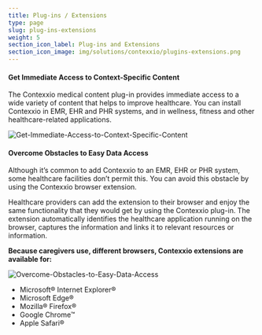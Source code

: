 ```yaml
---
title: Plug-ins / Extensions
type: page
slug: plug-ins-extensions
weight: 5
section_icon_label: Plug-ins and Extensions
section_icon_image: img/solutions/contexxio/plugins-extensions.png
---
```

#### Get Immediate Access to Context-Specific Content

The Contexxio medical content plug-in provides immediate access to a wide variety of content that helps to improve healthcare. You can install Contexxio in EMR, EHR and PHR systems, and in wellness, fitness and other healthcare-related applications.

![Get-Immediate-Access-to-Context-Specific-Content](/img/solutions/contexxio/Get-Immediate-Access-to-Context-Specific-Content.jpg#center)

#### Overcome Obstacles to Easy Data Access

Although it’s common to add Contexxio to an EMR, EHR or PHR system, some healthcare facilities don’t permit this. You can avoid this obstacle by using the Contexxio browser extension.

Healthcare providers can add the extension to their browser and enjoy the same functionality that they would get by using the Contexxio plug-in. The extension automatically identifies the healthcare application running on the browser, captures the information and links it to relevant resources or information.

**Because caregivers use, different browsers, Contexxio extensions are available for:**

![Overcome-Obstacles-to-Easy-Data-Access](/img/solutions/contexxio/Overcome-Obstacles-to-Easy-Data-Access.jpg#right)

* Microsoft® Internet Explorer®
* Microsoft Edge®
* Mozilla® Firefox®
* Google Chrome™
* Apple Safari®
